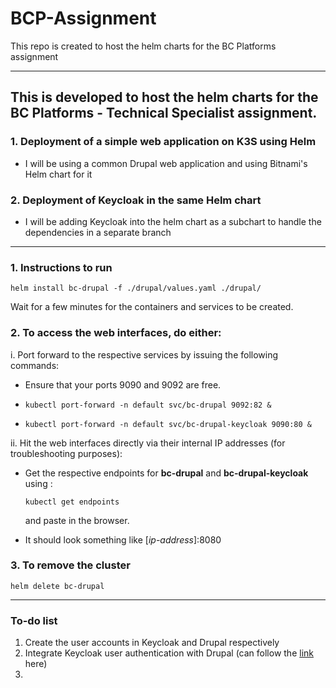 # BCP-Assignment
This repo is created to host the helm charts for the BC Platforms assignment

---
## This is developed to host the helm charts for the BC Platforms - Technical Specialist assignment.

### 1. Deployment of a simple web application on K3S using Helm

- I will be using a common Drupal web application and using Bitnami's Helm chart for it


### 2. Deployment of Keycloak in the same Helm chart

- I will be adding Keycloak into the helm chart as a subchart to handle the dependencies in a separate branch

---

### 1. Instructions to run 

`helm install bc-drupal -f ./drupal/values.yaml ./drupal/`

Wait for a few minutes for the containers and services to be created.


### 2. To access the web interfaces, do either:

i. Port forward to the respective services by issuing the following commands:

- Ensure that your ports 9090 and 9092 are free.

- `kubectl port-forward -n default svc/bc-drupal 9092:82 &`
- `kubectl port-forward -n default svc/bc-drupal-keycloak 9090:80 &`

ii. Hit the web interfaces directly via their internal IP addresses (for troubleshooting purposes):

- Get the respective endpoints for **bc-drupal** and **bc-drupal-keycloak** using :

   `kubectl get endpoints` 
   
   and paste in the browser. 
- It should look something like [*ip-address*]:8080  


### 3. To remove the cluster

`helm delete bc-drupal`


---


### To-do list

1. Create the user accounts in Keycloak and Drupal respectively
2. Integrate Keycloak user authentication with Drupal (can follow the [link](https://www.drupal.org/docs/contributed-modules/drupal-oauth-openid-connect-login-oauth2-client-sso-login/keycloak-single-sign-on-login-using-drupal-as-oauth-client) here)
3. 

